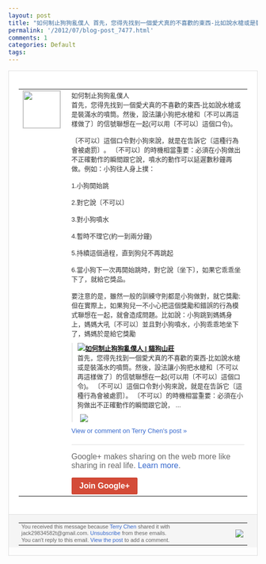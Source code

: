 ```yaml
---
layout: post
title: "如何制止狗狗亂僕人 首先，您得先找到一個愛犬真的不喜歡的東西-比如說水槍或是裝滿水..."
permalink: '/2012/07/blog-post_7477.html'
comments: 1
categories: Default
tags: 
---
```

<div style="border:solid 1px #dfdfdf;color:#686868;font:13px Arial"><div style="background-color:#fff;padding:20px;"><table cellpadding="0" cellspacing="0"><tr><td style="padding-right:15px;vertical-align:top"><a href="https://plus.google.com/_/notifications/emlink?emrecipient=110200756825219614165&amp;emid=CKiA1776oLECFWphtAodAyAAAA&amp;path=%2F108643996575278738906&amp;dt=1342536578092&amp;uob=8"><img height="75" src="https://lh3.googleusercontent.com/-KKRGTyJ5Bl0/AAAAAAAAAAI/AAAAAAAAEEY/jllxqER5dCk/s75-c-k-a/photo.jpg" style="border:solid 1px #cccccc;" width="75"/></a></td><td style="width:578px;color:#333;font:13px Arial;vertical-align:top;"><div style="padding-bottom:10px">如何制止狗狗亂僕人<br/>首先，您得先找到一個愛<wbr/>犬真的不喜歡的東西-比如說水槍或是裝滿水<wbr/>的噴筒。然後，設法讓小狗把水槍和〔不可以<wbr/>再這樣做了〕的信號聯想在一起(可以用〔不<wbr/>可以〕這個口令)。<br/><br/>〔不可以〕這個口令對小<wbr/>狗來說，就是在告訴它〔這種行為會被處罰〕<wbr/>。 〔不可以〕的時機相當重要：必須在小狗做出<wbr/>不正確動作的瞬間跟它說，噴水的動作可以延<wbr/>遲數秒鐘再做。例如：小狗往人身上撲：<br/><br/>1.<wbr/>小狗開始跳<br/><br/>2.對它說〔不可以〕<br/><br/>3.對小狗<wbr/>噴水<br/><br/>4.暫時不理它(約一到兩分鐘)<br/><br/>5.持<wbr/>續這個過程，直到狗兒不再跳起<br/><br/>6.當小狗下<wbr/>一次再開始跳時，對它說〔坐下〕，如果它乖<wbr/>乖坐下了，就給它獎品。<br/><br/>要注意的是，雖然一<wbr/>般的訓練守則都是小狗做對，就它獎勵;但在<wbr/>實際上，如果狗兒一不小心把這個獎勵和錯誤<wbr/>的行為模式聯想在一起，就會造成問題。比如<wbr/>說：小狗跳到媽媽身上，媽媽大吼〔不可以〕<wbr/>並且對小狗噴水，小狗乖乖地坐下了，媽媽於<wbr/>是給它獎勵</div><div style="margin-bottom:10px;padding-left:10px; border-left:2px solid #EAEAEA"><span style="margin-right:5px"><a href="http://www.dogcatweb.com/%E5%A6%82%E4%BD%95%E5%88%B6%E6%AD%A2%E7%8B%97%E7%8B%97%E4%BA%82%E5%83%95%E4%BA%BA/" style="zSoyz"><img border="0" src="https://images2-focus-opensocial.googleusercontent.com/gadgets/proxy?url=https://s2.googleusercontent.com/s2/favicons?domain%3Dwww.dogcatweb.com&amp;container=focus&amp;gadget=a&amp;rewriteMime=image/*&amp;refresh=31536000&amp;resize_h=16"/><span style="font-weight:bold">如何制止狗狗亂僕人 | 貓狗山莊</span></a><div style="padding-bottom:10px">首先，您得先找到一個愛犬真的不喜歡的東西<wbr/>-比如說水槍或是裝滿水的噴筒。然後，設法<wbr/>讓小狗把水槍和〔不可以再這樣做了〕的信號<wbr/>聯想在一起(可以用〔不可以〕這個口令)。 〔不可以〕這個口令對小狗來說，就是在告訴<wbr/>它〔這種行為會被處罰〕。 〔不可以〕的時機相當重要：必須在小狗做出<wbr/>不正確動作的瞬間跟它說， ...</div></span><span style="margin-right:5px"><a href="https://plus.google.com/_/notifications/emlink?emrecipient=110200756825219614165&amp;emid=CKiA1776oLECFWphtAodAyAAAA&amp;path=%2F108643996575278738906%2Fposts%2F5MuWE9CdbWH%3Fgpinv%3DAMIXal-jTx900lurOKkD1MxfxO8g0lV1zHU7tV8uR7hkp83DehqMl4vHS_m6sNqNNCRvpDhP7gf-IfPimIQLg_eY30Aqjwts7FJ7uFKw-vf3vF7GTVBXSr0&amp;dt=1342536578092&amp;uob=8" style="zSoyz;"><img border="0" src="https://images3-focus-opensocial.googleusercontent.com/gadgets/proxy?url=http://www.dogcatweb.com/wp-content/uploads/2012/06/Dog-Friendly.jpg&amp;container=focus&amp;gadget=a&amp;rewriteMime=image/*&amp;refresh=31536000&amp;resize_h=120" style="max-height:200px;max-width:275px"/></a></span></div><a href="https://plus.google.com/_/notifications/emlink?emrecipient=110200756825219614165&amp;emid=CKiA1776oLECFWphtAodAyAAAA&amp;path=%2F108643996575278738906%2Fposts%2F5MuWE9CdbWH%3Fgpinv%3DAMIXal-jTx900lurOKkD1MxfxO8g0lV1zHU7tV8uR7hkp83DehqMl4vHS_m6sNqNNCRvpDhP7gf-IfPimIQLg_eY30Aqjwts7FJ7uFKw-vf3vF7GTVBXSr0&amp;dt=1342536578092&amp;uob=8" style="color:#3366CC;text-decoration:none;">View or comment on Terry Chen's post »</a><div style="margin-top:20px;border-top:solid 1px #dfdfdf"><div style="padding:15px 0;color:#686868;font:16px Arial;">Google+ makes sharing on the web more like sharing in real life. <a href="http://www.google.com/+/learnmore/" style="color:#3366CC;text-decoration:none;">Learn more</a>.</div><a href="https://plus.google.com/_/notifications/emlink?emrecipient=110200756825219614165&amp;emid=CKiA1776oLECFWphtAodAyAAAA&amp;path=%2F%3Fgpinv%3DAMIXal-jTx900lurOKkD1MxfxO8g0lV1zHU7tV8uR7hkp83DehqMl4vHS_m6sNqNNCRvpDhP7gf-IfPimIQLg_eY30Aqjwts7FJ7uFKw-vf3vF7GTVBXSr0&amp;dt=1342536578092&amp;uob=8" style="display:inline-block;padding:7px 15px;background-color:#d44b38; color:#fff;font-size:16px; font-weight:bold;border-radius:2px;-webkit-border-radius:2px; -moz-border-radius:2px;border:solid 1px #c43b28; white-space:nowrap;text-decoration:none">Join Google+</a></div></td></tr></table></div><div style="border-top:solid 1px #dfdfdf;padding:0 20px; background-color:#f5f5f5"><table cellpadding="0" cellspacing="0" style="height:50px"><tbody><tr><td style="vertical-align:middle;width:100%; color:#636363;font:11px Arial; line-height:120%">You received this message because <a href="https://plus.google.com/_/notifications/emlink?emrecipient=110200756825219614165&amp;emid=CKiA1776oLECFWphtAodAyAAAA&amp;path=%2F108643996575278738906%3Fgpinv%3DAMIXal-jTx900lurOKkD1MxfxO8g0lV1zHU7tV8uR7hkp83DehqMl4vHS_m6sNqNNCRvpDhP7gf-IfPimIQLg_eY30Aqjwts7FJ7uFKw-vf3vF7GTVBXSr0&amp;dt=1342536578092&amp;uob=8" style="color:#3366CC;text-decoration:none;">Terry Chen</a> shared it with jack29834582t@gmail.com. <a href="https://plus.google.com/_/notifications/emlink?emrecipient=110200756825219614165&amp;emid=CKiA1776oLECFWphtAodAyAAAA&amp;path=%2F_%2Fnonplus%2Femailsettings%3Fgpinv%3DAMIXal-jTx900lurOKkD1MxfxO8g0lV1zHU7tV8uR7hkp83DehqMl4vHS_m6sNqNNCRvpDhP7gf-IfPimIQLg_eY30Aqjwts7FJ7uFKw-vf3vF7GTVBXSr0%26est%3DADH5u8XPO6s2TSUa-JmGztdHA35o0-EXA53HLo3kKhpjf-L--bYLSf_MAjEYMWqN_uUXKV4SQMdE3k2-OyFhMVSHABd5q72SrOSJpjsYXcXOcMbAq-Qr0i_V8qMg82sutWs3grE54dE_vCLrA-ALppYxyKmVZV19lw&amp;dt=1342536578092&amp;uob=8" style="color:#3366CC;text-decoration:none;">Unsubscribe</a> from these emails.<br/>You can't reply to this email. <a href="https://plus.google.com/_/notifications/emlink?emrecipient=110200756825219614165&amp;emid=CKiA1776oLECFWphtAodAyAAAA&amp;path=%2F108643996575278738906%2Fposts%2F5MuWE9CdbWH%3Fgpinv%3DAMIXal-jTx900lurOKkD1MxfxO8g0lV1zHU7tV8uR7hkp83DehqMl4vHS_m6sNqNNCRvpDhP7gf-IfPimIQLg_eY30Aqjwts7FJ7uFKw-vf3vF7GTVBXSr0&amp;dt=1342536578092&amp;uob=8" style="color:#3366CC;text-decoration:none;">View the post</a> to add a comment.<br/></td><td><img src="https://ssl.gstatic.com/s2/oz/images/notifications/logo/google-plus-6617a72bb36cc548861652780c9e6ff1.png"/></td></tr></tbody></table></div></div>